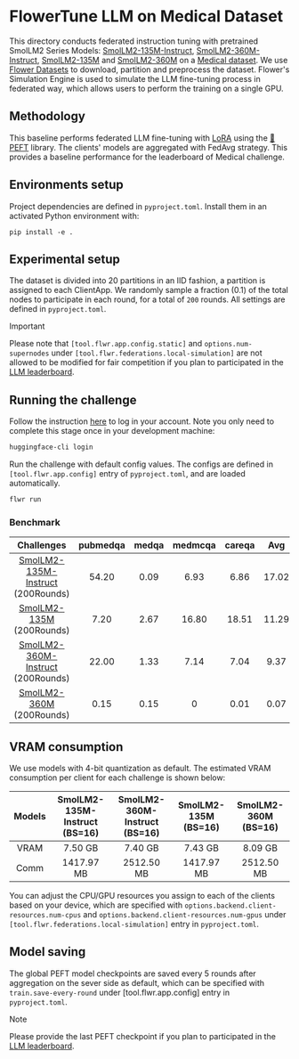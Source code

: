 # FlowerTune LLM on Medical Dataset

This directory conducts federated instruction tuning with pretrained SmolLM2 Series Models: [SmolLM2-135M-Instruct](https://huggingface.co/HuggingFaceTB/SmolLM2-135M-Instruct), [SmolLM2-360M-Instruct](https://huggingface.co/HuggingFaceTB/SmolLM2-360M-Instruct), [SmolLM2-135M](https://huggingface.co/HuggingFaceTB/SmolLM2-135M) and [SmolLM2-360M](https://huggingface.co/HuggingFaceTB/SmolLM2-360M-Instruct) on a [Medical dataset](https://huggingface.co/datasets/medalpaca/medical_meadow_medical_flashcards).
We use [Flower Datasets](https://flower.dev/docs/datasets/) to download, partition and preprocess the dataset.
Flower's Simulation Engine is used to simulate the LLM fine-tuning process in federated way,
which allows users to perform the training on a single GPU.


## Methodology

This baseline performs federated LLM fine-tuning with [LoRA](https://arxiv.org/pdf/2106.09685) using the [🤗PEFT](https://huggingface.co/docs/peft/en/index) library.
The clients' models are aggregated with FedAvg strategy.
This provides a baseline performance for the leaderboard of Medical challenge.


## Environments setup

Project dependencies are defined in `pyproject.toml`. Install them in an activated Python environment with:

```shell
pip install -e .
```

## Experimental setup

The dataset is divided into 20 partitions in an IID fashion, a partition is assigned to each ClientApp.
We randomly sample a fraction (0.1) of the total nodes to participate in each round, for a total of `200` rounds.
All settings are defined in `pyproject.toml`.

> [!IMPORTANT]
> Please note that `[tool.flwr.app.config.static]` and `options.num-supernodes` under `[tool.flwr.federations.local-simulation]` are not allowed to be modified for fair competition if you plan to participated in the [LLM leaderboard](https://flower.ai/benchmarks/llm-leaderboard).


## Running the challenge

Follow the instruction [here](https://huggingface.co/docs/huggingface_hub/en/quick-start#login-command) to log in your account. Note you only need to complete this stage once in your development machine:

```bash
huggingface-cli login
```

Run the challenge with default config values.
The configs are defined in `[tool.flwr.app.config]` entry of `pyproject.toml`, and are loaded automatically.

```bash
flwr run
```

### Benchmark

| Challenges                       | pubmedqa   |   medqa    |  medmcqa    |   careqa      |  Avg       |
| :--------:                       | :--------: | :--------: | :--------:  | :--------:    | :--------: |
|[SmolLM2-135M-Instruct](https://drive.google.com/drive/folders/18EAnCevXHU1EcYF_wY6VSUPDDPRDMXtJ?usp=drive_link) (200Rounds) |    54.20   |   0.09     |   6.93      |    6.86       |  17.02     |
|[SmolLM2-135M](https://drive.google.com/drive/folders/1lgFJ6epmAS3MCPInYKkvdSHBejpf2HrT?usp=drive_link) (200Rounds)          |    7.20    |   2.67     |   16.80     |    18.51      |  11.29     |
|[SmolLM2-360M-Instruct](https://drive.google.com/drive/folders/1bacSmrJ3ovkGJ0gckKUYTeGB2wwuBTTG?usp=drive_link) (200Rounds) |   22.00    |   1.33     |   7.14      |    7.04       |   9.37     |
|[SmolLM2-360M](https://drive.google.com/drive/folders/1-NTksp67xJwGgI9vyXrwhfy8gkEEs5xj?usp=drive_link) (200Rounds)          |   0.15     |   0.15     |   0         |    0.01       |   0.07     |

## VRAM consumption

We use models with 4-bit quantization as default. The estimated VRAM consumption per client for each challenge is shown below:

|Models|SmolLM2-135M-Instruct (BS=16)|SmolLM2-360M-Instruct (BS=16) |SmolLM2-135M (BS=16)|SmolLM2-360M (BS=16) |
| :----: | :--------:                | :--------:                   | :--------:         | :--------:          |
|VRAM    |        7.50 GB            |           7.40 GB            |      7.43 GB       |     8.09 GB         |
|Comm    |       1417.97 MB          |          2512.50 MB          |      1417.97 MB    |     2512.50 MB      |

You can adjust the CPU/GPU resources you assign to each of the clients based on your device, which are specified with `options.backend.client-resources.num-cpus` and `options.backend.client-resources.num-gpus` under `[tool.flwr.federations.local-simulation]` entry in `pyproject.toml`.


## Model saving

The global PEFT model checkpoints are saved every 5 rounds after aggregation on the sever side as default, which can be specified with `train.save-every-round` under [tool.flwr.app.config] entry in `pyproject.toml`.

> [!NOTE]
> Please provide the last PEFT checkpoint if you plan to participated in the [LLM leaderboard](https://flower.ai/benchmarks/llm-leaderboard).
